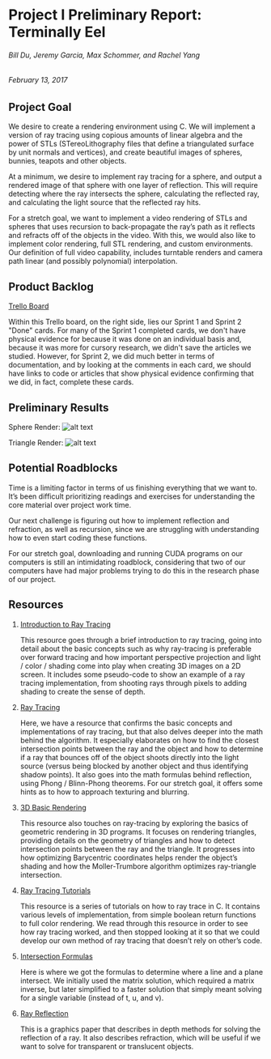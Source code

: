 
# Project I Preliminary Report: Terminally Eel
###### Bill Du, Jeremy Garcia, Max Schommer, and Rachel Yang
###### February 13, 2017

## Project Goal

   We desire to create a rendering environment using C. We will implement a version of ray tracing using copious amounts of linear algebra and the power of STLs (STereoLithography files that define a triangulated surface by unit normals and vertices), and create beautiful images of spheres, bunnies, teapots and other objects.
    
   At a minimum, we desire to implement ray tracing for a sphere, and output a rendered image of that sphere with one layer of reflection. This will require detecting where the ray intersects the sphere, calculating the reflected ray, and calculating the light source that the reflected ray hits.
    
   For a stretch goal, we want to implement a video rendering of STLs and spheres that uses recursion to back-propagate the ray’s path as it reflects and refracts off of the objects in the video. With this, we would also like to implement color rendering, full STL rendering, and custom environments. Our definition of full video capability, includes turntable renders and camera path linear (and possibly polynomial) interpolation.

## Product Backlog
[Trello Board](https://trello.com/b/5pgqGMIn/softsys17-terminally-eel)

   Within this Trello board, on the right side, lies our Sprint 1 and Sprint 2 "Done" cards. For many of the Sprint 1 completed cards, we don't have physical evidence for because it was done on an individual basis and, because it was more for cursory research, we didn't save the articles we studied. However, for Sprint 2, we did much better in terms of documentation, and by looking at the comments in each card, we should have links to code or articles that show physical evidence confirming that we did, in fact, complete these cards.

## Preliminary Results
Sphere Render:
![alt text](https://github.com/maxschommer/SoftSys-Terminally-Eel/blob/master/reports/images/image.ppm)

Triangle Render:
![alt text](https://github.com/maxschommer/SoftSys-Terminally-Eel/blob/master/reports/images/SoftSystrianglerender.png)

## Potential Roadblocks
 
   Time is a limiting factor in terms of us finishing everything that we want to. It’s been difficult prioritizing readings and exercises for understanding the core material over project work time. 
    
   Our next challenge is figuring out how to implement reflection and refraction, as well as recursion, since we are struggling with understanding how to even start coding these functions.
    
   For our stretch goal, downloading and running CUDA programs on our computers is still an intimidating roadblock, considering that two of our computers have had major problems trying to do this in the research phase of our project.
 
## Resources
1. [Introduction to Ray Tracing](https://www.scratchapixel.com/lessons/3d-basic-rendering/introduction-to-ray-tracing/implementing-the-raytracing-algorithm)

    This resource goes through a brief introduction to ray tracing, going into detail about the basic concepts such as why ray-tracing is preferable over forward tracing and how important perspective projection and light / color / shading come into play when creating 3D images on a 2D screen. It includes some pseudo-code to show an example of a ray tracing implementation, from shooting rays through pixels to adding shading to create the sense of depth.

2. [Ray Tracing](https://www.ics.uci.edu/~gopi/CS211B/RayTracing%20tutorial.pdf)

    Here, we have a resource that confirms the basic concepts and implementations of ray tracing, but that also delves deeper into the math behind the algorithm. It especially elaborates on how to find the closest intersection points between the ray and the object and how to determine if a ray that bounces off of the object shoots directly into the light source (versus being blocked by another object and thus identifying shadow points). It also goes into the math formulas behind reflection, using Phong / Blinn-Phong theorems. For our stretch goal, it offers some hints as to how to approach texturing and blurring.
    
3. [3D Basic Rendering](https://www.scratchapixel.com/lessons/3d-basic-rendering/ray-tracing-rendering-a-triangle/geometry-of-a-triangle)

    This resource also touches on ray-tracing by exploring the basics of geometric rendering in 3D programs. It focuses on rendering triangles, providing details on the geometry of triangles and how to detect intersection points between the ray and the triangle. It progresses into how optimizing Barycentric coordinates helps render the object’s shading and how the Moller-Trumbore algorithm optimizes ray-triangle intersection.
    
4. [Ray Tracing Tutorials](http://www.purplealienplanet.com/node/23)

    This resource is a series of tutorials on how to ray trace in C. It contains various levels of implementation, from simple boolean return functions to full color rendering. We read through this resource in order to see how ray tracing worked, and then stopped looking at it so that we could develop our own method of ray tracing that doesn’t rely on other’s code.
    
5. [Intersection Formulas](https://en.wikipedia.org/wiki/Line%E2%80%93plane_intersection)

    Here is where we got the formulas to determine where a line and a plane intersect. We initially used the matrix solution, which required a matrix inverse, but later simplified to a faster solution that simply meant solving for a single variable (instead of t, u, and v). 
    
6. [Ray Reflection](https://graphics.stanford.edu/courses/cs148-10-summer/docs/2006--degreve--reflection_refraction.pdf)

    This is a graphics paper that describes in depth methods for solving the reflection of a ray. It also describes refraction, which will be useful if we want to solve for transparent or translucent objects. 
